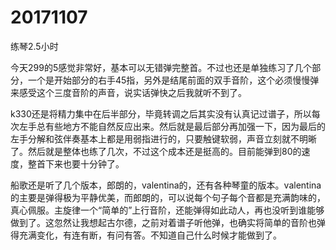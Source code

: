 # 20171107

练琴2.5小时

今天299的5感觉非常好，基本可以无错弹完整首。不过也还是单独练习了几个部分，一个是开始部分的右手45指，另外是结尾前面的双手音阶，这个必须慢慢弹来感受这个三度音阶的声音，说实话弹快之后我就听不到了。

k330还是将精力集中在后半部分，毕竟转调之后其实没有认真记过谱子，所以每次左手总有些地方不能自然反应出来。然后就是最后部分再加强一下，因为最后的左手分解和弦伴奏基本上都是用弱指进行的，只要触键软弱，声音立刻就不明晰了。然后就是整体也练了几次，不过这个成本还是挺高的。目前能弹到80的速度，整首下来也要十分钟了。

船歌还是听了几个版本，郎朗的，valentina的，还有各种琴童的版本。valentina的主要是弹得极为平静优美，而郎朗的，可以说每个句子每个音都是充满韵味的，真心佩服。主旋律一个“简单的”上行音阶，还能弹得如此动人，再也没听到谁能够做到了。这忽然让我想起古尔德，之前对着谱子听他弹，也确实将简单的音阶也弹得充满变化，有连有断，有问有答。不知道自己什么时候才能做到了。
